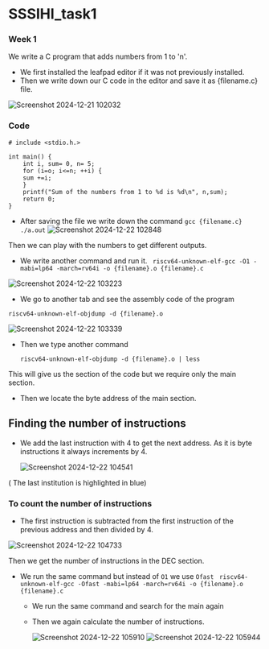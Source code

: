 # SSSIHl_task1
 ### Week 1 

 We write a C program that adds numbers from 1 to 'n'.
* We first installed the leafpad editor if it was not previously installed.
* Then we write down our C code in the editor and save it as {filename.c} file.
  
![Screenshot 2024-12-21 102032](https://github.com/user-attachments/assets/21846f89-eb59-4c0e-ab57-71dd3e3b6755)

### Code

```
# include <stdio.h.>

int main() {
    int i, sum= 0, n= 5;
    for (i=o; i<=n; ++i) {
    sum +=i;
    }
    printf("Sum of the numbers from 1 to %d is %d\n", n,sum);
    return 0;
}
```

* After saving the file we write down the command
` gcc {filename.c} `
` ./a.out`
![Screenshot 2024-12-22 102848](https://github.com/user-attachments/assets/7a4cddf5-8042-4636-b80a-aee54b8d8722)


Then we can play with the numbers to get different outputs.

* We write another command and run it.
` riscv64-unknown-elf-gcc -O1 -mabi=lp64 -march=rv64i -o {filename}.o {filename}.c`

![Screenshot 2024-12-22 103223](https://github.com/user-attachments/assets/2edc4b5e-4ac3-458d-b400-8eb22b31ad9a)

* We go to another tab and see the assembly code of the program

`riscv64-unknown-elf-objdump -d {filename}.o`


![Screenshot 2024-12-22 103339](https://github.com/user-attachments/assets/925c2d3d-04bb-4abf-8a7a-77bea3c374d1)

* Then we type another command

  ` riscv64-unknown-elf-objdump -d {filename}.o | less `

This will give us the section of the code but we require only the main section.
* Then we locate the byte address of the main section.

## Finding the number of instructions

* We add the last instruction with 4 to get the next address.
  As it is byte instructions it always increments by 4.

  ![Screenshot 2024-12-22 104541](https://github.com/user-attachments/assets/2537f112-2dac-462a-9f1a-2b18d332c352)

( The last institution is highlighted in blue)



### To count the number of instructions

* The first instruction is subtracted from the first instruction of the previous address and then divided by 4.


![Screenshot 2024-12-22 104733](https://github.com/user-attachments/assets/3ad492db-566b-4dff-a086-f0cfb9739b3a)


Then we get the number of instructions in the DEC section.



* We run the same command but instead of `O1`  we use
  ` Ofast `
  ` riscv64-unknown-elf-gcc -Ofast -mabi=lp64 -march=rv64i -o {filename}.o {filename}.c`

  * We run the same command and search for the main again
  * Then we again calculate the number of instructions.

     ![Screenshot 2024-12-22 105910](https://github.com/user-attachments/assets/4ae51abc-e1cf-4078-a4e0-5fb49a352d6b)
![Screenshot 2024-12-22 105944](https://github.com/user-attachments/assets/3739587c-28c7-4186-b4f6-2fb2241c6e04)




    
